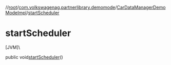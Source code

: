 //[root](../../../index.md)/[com.volkswagenag.partnerlibrary.demomode](../index.md)/[CarDataManagerDemoModeImpl](index.md)/[startScheduler](start-scheduler.md)

# startScheduler

[JVM]\

public void[startScheduler](start-scheduler.md)()
